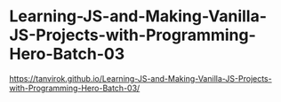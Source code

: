 # Learning-JS-and-Making-Vanilla-JS-Projects-with-Programming-Hero-Batch-03
https://tanvirok.github.io/Learning-JS-and-Making-Vanilla-JS-Projects-with-Programming-Hero-Batch-03/
